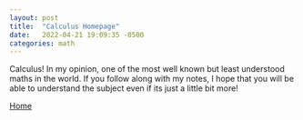 ```yaml
---
layout: post
title:  "Calculus Homepage"
date:   2022-04-21 19:09:35 -0500
categories: math
---
```


Calculus! In my opinion, one of the most well known but least understood maths in the world. If you follow along with my notes, I hope that you will be able to understand the subject even if its just a little bit more!

[Home][homelink]

[homelink]: https://nickgauth.github.io/pain/
